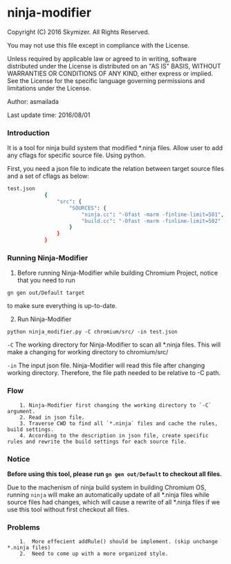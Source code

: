 # ninja-modifier
 Copyright (C) 2016 Skymizer. All Rights Reserved.

 You may not use this file except in compliance with the License.


 Unless required by applicable law or agreed to in writing, software
 distributed under the License is distributed on an "AS IS" BASIS,
 WITHOUT WARRANTIES OR CONDITIONS OF ANY KIND, either express or implied.
 See the License for the specific language governing permissions and
 limitations under the License.
 
 Author: asmailada
 
 Last update time: 2016/08/01

 ### Introduction

 It is a tool for ninja build system that modified *.ninja files.
 Allow user to add any cflags for specific source file.
 Using python.

First, you need a json file to indicate the relation between target source files and a  set of cflags as below:
		
```sh		
test.json
			{
			    "src": {
			        "SOURCES": {
			            "ninja.cc": "-Ofast -marm -finline-limit=501",
			            "build.cc": "-Ofast -marm -finline-limit=502"
			        }
			    }
			}
```
### Running Ninja-Modifier

1. Before running Ninja-Modifier while building Chromium Project, notice that you need to run 

`
gn gen out/Default target
`

to make sure everything is up-to-date.


2. Run Ninja-Modifier 

`
python ninja_modifier.py -C chromium/src/ -in test.json
`

`-C`     The working directory for Ninja-Modifier to scan all *.ninja files. This will make a changing for working directory to chromium/src/

`-in`    The input json file. Ninja-Modifier will read this file after changing working directory. Therefore, the file path needed to be relative to -C path.


### Flow
		1. Ninja-Modifier first changing the working directory to `-C` argument.
		2. Read in json file.
		3. Traverse CWD to find all `*.ninja` files and cache the rules, build settings.
		4. According to the description in json file, create specific rules and rewrite the build settings for each source file.

### Notice

**Before using this tool, please run `gn gen out/Default` to checkout all files.**

Due to the machenism of ninja build system in building Chromium OS, running `ninja` will make an automatically update of all *.ninja files while source files had changes, which will cause a rewrite of all *.ninja files if we use this tool without first checkout all files.


### Problems
		1.  More effecient addRule() should be implement. (skip unchange *.ninja files)
		2.  Need to come up with a more organized style.
